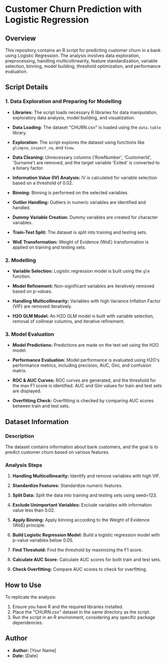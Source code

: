 # Customer Churn Prediction with Logistic Regression

## Overview

This repository contains an R script for predicting customer churn in a bank using Logistic Regression. The analysis involves data exploration, preprocessing, handling multicollinearity, feature standardization, variable selection, binning, model building, threshold optimization, and performance evaluation.

## Script Details

### 1. Data Exploration and Preparing for Modelling

- **Libraries:** The script loads necessary R libraries for data manipulation, exploratory data analysis, model building, and visualization.

- **Data Loading:** The dataset "CHURN.csv" is loaded using the `data.table` library.

- **Exploration:** The script explores the dataset using functions like `glimpse`, `inspect_na`, and `View`.

- **Data Cleaning:** Unnecessary columns ('RowNumber', 'CustomerId', 'Surname') are removed, and the target variable 'Exited' is converted to a binary factor.

- **Information Value (IV) Analysis:** IV is calculated for variable selection based on a threshold of 0.02.

- **Binning:** Binning is performed on the selected variables.

- **Outlier Handling:** Outliers in numeric variables are identified and handled.

- **Dummy Variable Creation:** Dummy variables are created for character variables.

- **Train-Test Split:** The dataset is split into training and testing sets.

- **WoE Transformation:** Weight of Evidence (WoE) transformation is applied on training and testing sets.

### 2. Modelling

- **Variable Selection:** Logistic regression model is built using the `glm` function.

- **Model Refinement:** Non-significant variables are iteratively removed based on p-values.

- **Handling Multicollinearity:** Variables with high Variance Inflation Factor (VIF) are removed iteratively.

- **H2O GLM Model:** An H2O GLM model is built with variable selection, removal of collinear columns, and iterative refinement.

### 3. Model Evaluation

- **Model Predictions:** Predictions are made on the test set using the H2O model.

- **Performance Evaluation:** Model performance is evaluated using H2O's performance metrics, including precision, AUC, Gini, and confusion matrix.

- **ROC & AUC Curves:** ROC curves are generated, and the threshold for the max F1 score is identified. AUC and Gini values for train and test sets are displayed.

- **Overfitting Check:** Overfitting is checked by comparing AUC scores between train and test sets.

## Dataset Information

### Description

The dataset contains information about bank customers, and the goal is to predict customer churn based on various features.

### Analysis Steps

1. **Handling Multicollinearity:** Identify and remove variables with high VIF.

2. **Standardize Features:** Standardize numeric features.

3. **Split Data:** Split the data into training and testing sets using seed=123.

4. **Exclude Unimportant Variables:** Exclude variables with information value less than 0.02.

5. **Apply Binning:** Apply binning according to the Weight of Evidence (WoE) principle.

6. **Build Logistic Regression Model:** Build a logistic regression model with p-value variables below 0.05.

7. **Find Threshold:** Find the threshold by maximizing the F1 score.

8. **Calculate AUC Score:** Calculate AUC scores for both train and test sets.

9. **Check Overfitting:** Compare AUC scores to check for overfitting.

## How to Use

To replicate the analysis:

1. Ensure you have R and the required libraries installed.
2. Place the "CHURN.csv" dataset in the same directory as the script.
3. Run the script in an R environment, considering any specific package dependencies.

## Author

- **Author:** [Your Name]
- **Date:** [Date]


